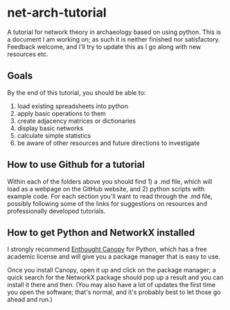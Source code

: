 # net-arch-tutorial
A tutorial for network theory in archaeology based on using python. This is a document I am working on; as such it is neither finished nor satisfactory. Feedback welcome, and I'll try to update this as I go along with new resources etc.

## Goals
By the end of this tutorial, you should be able to:

1. load existing spreadsheets into python
2. apply basic operations to them
3. create adjacency matrices or dictionaries
4. display basic networks
5. calculate simple statistics
6. be aware of other resources and future directions to investigate

## How to use Github for a tutorial
Within each of the folders above you should find 1) a .md file, which will load as a webpage on the GitHub website, and 2) python scripts with example code. For each section you'll want to read through the .md file, possibly following some of the links for suggestions on resources and professionally developed tutorials.

## How to get Python and NetworkX installed
I strongly recommend [Enthought Canopy](https://store.enthought.com/licenses/academic/) for Python, which has a free academic license and will give you a package manager that is easy to use. 

Once you install Canopy, open it up and click on the package manager; a quick search for the NetworkX package should pop up a result and you can install it there and then. (You may also have a lot of updates the first time you open the software; that's normal, and it's probably best to let those go ahead and run.)
